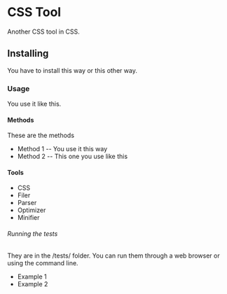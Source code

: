 # CSS Tool

Another CSS tool in CSS.

## Installing

You have to install this way or this other way. 

### Usage

You use it like this.

#### Methods

These are the methods

- Method 1
-- You use it this way
- Method 2
-- This one you use like this

#### Tools

- CSS 
- Filer
- Parser
- Optimizer
- Minifier

###### Running the tests

They are in the /tests/ folder.
You can run them through a web browser or using the command line.

- Example 1
- Example 2 


